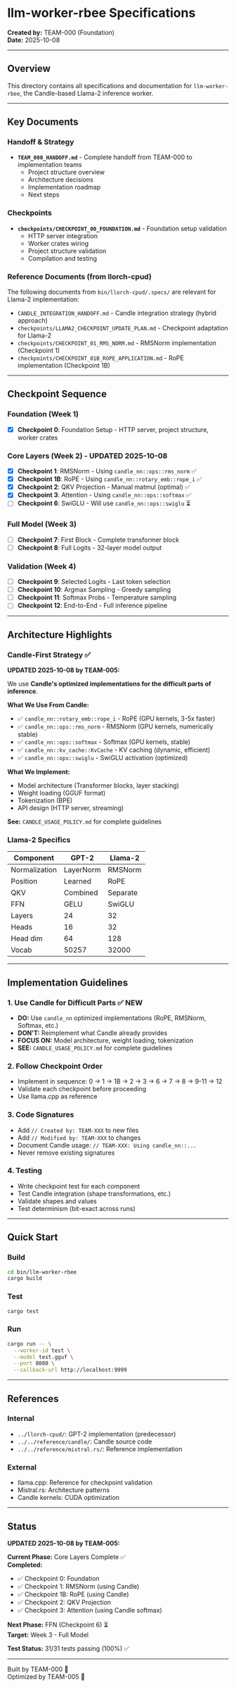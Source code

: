 # llm-worker-rbee Specifications

**Created by:** TEAM-000 (Foundation)  
**Date:** 2025-10-08

---

## Overview

This directory contains all specifications and documentation for `llm-worker-rbee`, the Candle-based Llama-2 inference worker.

---

## Key Documents

### Handoff & Strategy

- **`TEAM_000_HANDOFF.md`** - Complete handoff from TEAM-000 to implementation teams
  - Project structure overview
  - Architecture decisions
  - Implementation roadmap
  - Next steps

### Checkpoints

- **`checkpoints/CHECKPOINT_00_FOUNDATION.md`** - Foundation setup validation
  - HTTP server integration
  - Worker crates wiring
  - Project structure validation
  - Compilation and testing

### Reference Documents (from llorch-cpud)

The following documents from `bin/llorch-cpud/.specs/` are relevant for Llama-2 implementation:

- `CANDLE_INTEGRATION_HANDOFF.md` - Candle integration strategy (hybrid approach)
- `checkpoints/LLAMA2_CHECKPOINT_UPDATE_PLAN.md` - Checkpoint adaptation for Llama-2
- `checkpoints/CHECKPOINT_01_RMS_NORM.md` - RMSNorm implementation (Checkpoint 1)
- `checkpoints/CHECKPOINT_01B_ROPE_APPLICATION.md` - RoPE implementation (Checkpoint 1B)

---

## Checkpoint Sequence

### Foundation (Week 1)
- [x] **Checkpoint 0**: Foundation Setup - HTTP server, project structure, worker crates

### Core Layers (Week 2) - UPDATED 2025-10-08
- [x] **Checkpoint 1**: RMSNorm - Using `candle_nn::ops::rms_norm` ✅
- [x] **Checkpoint 1B**: RoPE - Using `candle_nn::rotary_emb::rope_i` ✅
- [x] **Checkpoint 2**: QKV Projection - Manual matmul (optimal) ✅
- [x] **Checkpoint 3**: Attention - Using `candle_nn::ops::softmax` ✅
- [ ] **Checkpoint 6**: SwiGLU - Will use `candle_nn::ops::swiglu` ⏳

### Full Model (Week 3)
- [ ] **Checkpoint 7**: First Block - Complete transformer block
- [ ] **Checkpoint 8**: Full Logits - 32-layer model output

### Validation (Week 4)
- [ ] **Checkpoint 9**: Selected Logits - Last token selection
- [ ] **Checkpoint 10**: Argmax Sampling - Greedy sampling
- [ ] **Checkpoint 11**: Softmax Probs - Temperature sampling
- [ ] **Checkpoint 12**: End-to-End - Full inference pipeline

---

## Architecture Highlights

### Candle-First Strategy ✅

**UPDATED 2025-10-08 by TEAM-005:**

We use **Candle's optimized implementations for the difficult parts of inference**.

**What We Use From Candle:**
- ✅ `candle_nn::rotary_emb::rope_i` - RoPE (GPU kernels, 3-5x faster)
- ✅ `candle_nn::ops::rms_norm` - RMSNorm (GPU kernels, numerically stable)
- ✅ `candle_nn::ops::softmax` - Softmax (GPU kernels, stable)
- ✅ `candle_nn::kv_cache::KvCache` - KV caching (dynamic, efficient)
- ✅ `candle_nn::ops::swiglu` - SwiGLU activation (optimized)

**What We Implement:**
- Model architecture (Transformer blocks, layer stacking)
- Weight loading (GGUF format)
- Tokenization (BPE)
- API design (HTTP server, streaming)

**See:** `CANDLE_USAGE_POLICY.md` for complete guidelines

### Llama-2 Specifics

| Component | GPT-2 | Llama-2 |
|-----------|-------|---------|
| Normalization | LayerNorm | RMSNorm |
| Position | Learned | RoPE |
| QKV | Combined | Separate |
| FFN | GELU | SwiGLU |
| Layers | 24 | 32 |
| Heads | 16 | 32 |
| Head dim | 64 | 128 |
| Vocab | 50257 | 32000 |

---

## Implementation Guidelines

### 1. Use Candle for Difficult Parts ✅ **NEW**
- **DO:** Use `candle_nn` optimized implementations (RoPE, RMSNorm, Softmax, etc.)
- **DON'T:** Reimplement what Candle already provides
- **FOCUS ON:** Model architecture, weight loading, tokenization
- **SEE:** `CANDLE_USAGE_POLICY.md` for complete guidelines

### 2. Follow Checkpoint Order
- Implement in sequence: 0 → 1 → 1B → 2 → 3 → 6 → 7 → 8 → 9-11 → 12
- Validate each checkpoint before proceeding
- Use llama.cpp as reference

### 3. Code Signatures
- Add `// Created by: TEAM-XXX` to new files
- Add `// Modified by: TEAM-XXX` to changes
- Document Candle usage: `// TEAM-XXX: Using candle_nn::...`
- Never remove existing signatures

### 4. Testing
- Write checkpoint test for each component
- Test Candle integration (shape transformations, etc.)
- Validate shapes and values
- Test determinism (bit-exact across runs)

---

## Quick Start

### Build
```bash
cd bin/llm-worker-rbee
cargo build
```

### Test
```bash
cargo test
```

### Run
```bash
cargo run -- \
  --worker-id test \
  --model test.gguf \
  --port 8080 \
  --callback-url http://localhost:9999
```

---

## References

### Internal
- `../llorch-cpud/`: GPT-2 implementation (predecessor)
- `../../reference/candle/`: Candle source code
- `../../reference/mistral.rs/`: Reference implementation

### External
- llama.cpp: Reference for checkpoint validation
- Mistral.rs: Architecture patterns
- Candle kernels: CUDA optimization

---

## Status

**UPDATED 2025-10-08 by TEAM-005:**

**Current Phase:** Core Layers Complete ✅  
**Completed:**
- ✅ Checkpoint 0: Foundation
- ✅ Checkpoint 1: RMSNorm (using Candle)
- ✅ Checkpoint 1B: RoPE (using Candle)
- ✅ Checkpoint 2: QKV Projection
- ✅ Checkpoint 3: Attention (using Candle softmax)

**Next Phase:** FFN (Checkpoint 6) ⏳  
**Target:** Week 3 - Full Model

**Test Status:** 31/31 tests passing (100%) ✅

---

Built by TEAM-000 🌊  
Optimized by TEAM-005 🚀
